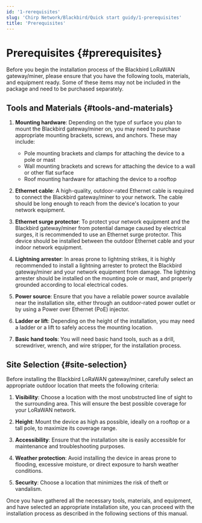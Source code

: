 ```yaml
---
id: '1-rerequisites'
slug: 'Chirp Network/Blackbird/Quick start guidy/1-prerequisites'
title: 'Prerequisites'
---
```


# Prerequisites {#prerequisites}

Before you begin the installation process of the Blackbird LoRaWAN gateway/miner, please ensure that you have the following tools, materials, and equipment ready. Some of these items may not be included in the package and need to be purchased separately.

## Tools and Materials {#tools-and-materials}

1. **Mounting hardware**: Depending on the type of surface you plan to mount the Blackbird gateway/miner on, you may need to purchase appropriate mounting brackets, screws, and anchors. These may include:
   - Pole mounting brackets and clamps for attaching the device to a pole or mast
   - Wall mounting brackets and screws for attaching the device to a wall or other flat surface
   - Roof mounting hardware for attaching the device to a rooftop

2. **Ethernet cable**: A high-quality, outdoor-rated Ethernet cable is required to connect the Blackbird gateway/miner to your network. The cable should be long enough to reach from the device's location to your network equipment.

3. **Ethernet surge protector**: To protect your network equipment and the Blackbird gateway/miner from potential damage caused by electrical surges, it is recommended to use an Ethernet surge protector. This device should be installed between the outdoor Ethernet cable and your indoor network equipment.

4. **Lightning arrester**: In areas prone to lightning strikes, it is highly recommended to install a lightning arrester to protect the Blackbird gateway/miner and your network equipment from damage. The lightning arrester should be installed on the mounting pole or mast, and properly grounded according to local electrical codes.

5. **Power source**: Ensure that you have a reliable power source available near the installation site, either through an outdoor-rated power outlet or by using a Power over Ethernet (PoE) injector.

6. **Ladder or lift**: Depending on the height of the installation, you may need a ladder or a lift to safely access the mounting location.

7. **Basic hand tools**: You will need basic hand tools, such as a drill, screwdriver, wrench, and wire stripper, for the installation process.

## Site Selection {#site-selection}

Before installing the Blackbird LoRaWAN gateway/miner, carefully select an appropriate outdoor location that meets the following criteria:

1. **Visibility**: Choose a location with the most unobstructed line of sight to the surrounding area. This will ensure the best possible coverage for your LoRaWAN network.

2. **Height**: Mount the device as high as possible, ideally on a rooftop or a tall pole, to maximize its coverage range.

3. **Accessibility**: Ensure that the installation site is easily accessible for maintenance and troubleshooting purposes.

4. **Weather protection**: Avoid installing the device in areas prone to flooding, excessive moisture, or direct exposure to harsh weather conditions.

5. **Security**: Choose a location that minimizes the risk of theft or vandalism.

Once you have gathered all the necessary tools, materials, and equipment, and have selected an appropriate installation site, you can proceed with the installation process as described in the following sections of this manual.